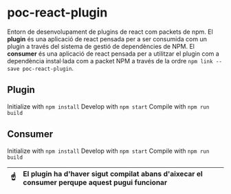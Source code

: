 # poc-react-plugin
Entorn de desenvolupament de plugins de react com packets de npm.
El **plugin** és una aplicació de react pensada per a ser consumida com un plugin a través del sistema de gestió de dependències de NPM.
El **consumer** és una aplicació de react pensada per a utilitzar el plugin com a dependència instal·lada com a packet NPM a través de la ordre `npm link --save poc-react-plugin`.

## Plugin
Initialize with `npm install`
Develop with `npm start`
Compile with `npm run build`

## Consumer
Initialize with `npm install`
Develop with `npm start`
Compile with `npm run build`

| :point_up:    | El plugin ha d'haver sigut compilat abans d'aixecar el consumer perqupe aquest pugui funcionar |
|---------------|:-----------------------------------------------------------------------------------------------|

